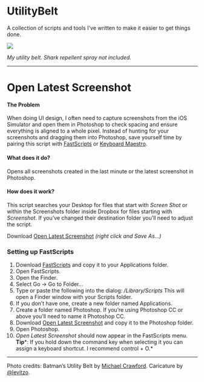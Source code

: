 # UtilityBelt

A collection of scripts and tools I've written to make it easier to get things done.

![](https://d262ilb51hltx0.cloudfront.net/max/800/1*qqAMQF2vTAs0qKaCYboW1g.jpeg)

*My utility belt. Shark repellent spray not included.*

----

# Open Latest Screenshot

#### The Problem
When doing UI design, I often need to capture screenshots from the iOS Simulator and open them in Photoshop to check spacing and ensure everything is aligned to a whole pixel.
Instead of hunting for your screenshots and dragging them into Photoshop, save yourself time by pairing this script with [FastScripts](https://red-sweater.com/fastscripts/) or [Keyboard Maestro](http://keyboardmaestro.com).

#### What does it do?

Opens all screenshots created in the last minute or the latest screenshot in Photoshop.

#### How does it work?

This script searches your Desktop for files that start with *Screen Shot* or within the Screenshots folder inside Dropbox for files starting with *Screenshot*. If you’ve changed their destination folder you’ll need to adjust the script.

Download [Open Latest Screenshot](https://raw.githubusercontent.com/seandellis/UtilityBelt/master/Applications/Photoshop/Open%20Latest%20Screenshot.applescript) *(right click and Save As…)*

### Setting up FastScripts

1.  Download [FastScripts](https://red-sweater.com/fastscripts/) and copy it to your Applications folder.
1.  Open FastScripts.
1.  Open the Finder.
1.  Select Go → Go to Folder…
1.  Type or paste the following into the dialog: */Library/Scripts*  This will open a Finder window with your Scripts folder.
1.  If you don’t have one, create a new folder named Applications.
1.  Create a folder named Photoshop. If you’re using Photoshop CC or above you’ll need to name it Photoshop CC.
1.  Download [Open Latest Screenshot](https://raw.githubusercontent.com/seandellis/UtilityBelt/master/Applications/Photoshop/Open%20Latest%20Screenshot.applescript) and copy it to the Photoshop folder.
1.  Open Photoshop.
1.  *Open Latest Screenshot* should now appear in the FastScripts menu.  
**Tip***: If you hold down the command key when selecting it you can assign a keyboard shortcut. I recommend control + O.*

-----

Photo credits: Batman’s Utility Belt by [Michael Crawford](http://www.mwctoys.com/REVIEW_123013a.htm). Caricature by [@levitzo](https://twitter.com/levitzo).

